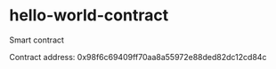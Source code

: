 # hello-world-contract
Smart contract




Contract address: 0x98f6c69409ff70aa8a55972e88ded82dc12cd84c
